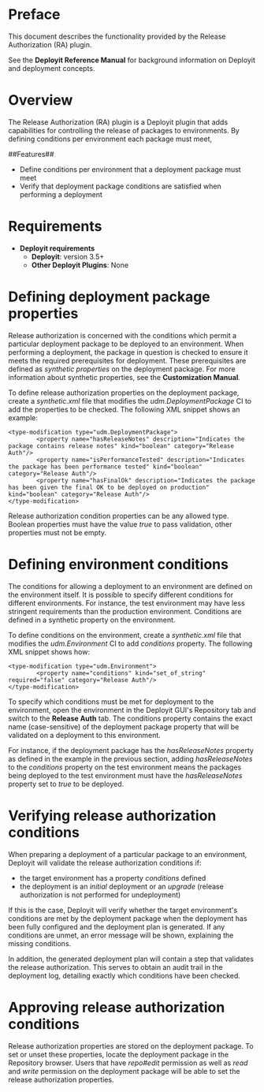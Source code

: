 # Preface #

This document describes the functionality provided by the Release Authorization (RA) plugin.

See the **Deployit Reference Manual** for background information on Deployit and deployment concepts.

# Overview #

The Release Authorization (RA) plugin is a Deployit plugin that adds capabilities for controlling the release of packages to environments. By defining conditions per environment each package must meet, 

##Features##

* Define conditions per environment that a deployment package must meet
* Verify that deployment package conditions are satisfied when performing a deployment

# Requirements #

* **Deployit requirements**
	* **Deployit**: version 3.5+
	* **Other Deployit Plugins**: None

# Defining deployment package properties #

Release authorization is concerned with the conditions which permit a particular deployment package to be deployed to an environment. When performing a deployment, the package in question is checked to ensure it meets the required prerequisites for deployment. These prerequisites are defined as _synthetic properties_ on the deployment package. For more information about synthetic properties, see the **Customization Manual**.

To define release authorization properties on the deployment package, create a _synthetic.xml_ file that modifies the _udm.DeploymentPackage_ CI to add the properties to be checked. The following XML snippet shows an example:

	<type-modification type="udm.DeploymentPackage">
	        <property name="hasReleaseNotes" description="Indicates the package contains release notes" kind="boolean" category="Release Auth"/>
	        <property name="isPerformanceTested" description="Indicates the package has been performance tested" kind="boolean" category="Release Auth"/>
	        <property name="hasFinalOk" description="Indicates the package has been given the final OK to be deployed on production" kind="boolean" category="Release Auth"/>
	</type-modification>

Release authorization condition properties can be any allowed type. Boolean properties must have the value _true_ to pass validation, other properties must not be empty.

# Defining environment conditions #

The conditions for allowing a deployment to an environment are defined on the environment itself. It is possible to specify different conditions for different environments. For instance, the test environment may have less stringent requirements than the production environment. Conditions are defined in a synthetic property on the environment.

To define conditions on the environment, create a _synthetic.xml_ file that modifies the _udm.Environment_ CI to add _conditions_ property. The following XML snippet shows how:

	<type-modification type="udm.Environment">
	        <property name="conditions" kind="set_of_string" required="false" category="Release Auth"/>
	</type-modification>

To specify which conditions must be met for deployment to the environment, open the environment in the Deployit GUI's Repository tab and switch to the **Release Auth** tab. The conditions property contains the exact name (case-sensitive) of the deployment package property that will be validated on a deployment to this environment.

For instance, if the deployment package has the _hasReleaseNotes_ property as defined in the example in the previous section, adding _hasReleaseNotes_ to the _conditions_ property on the test environment means the packages being deployed to the test environment must have the _hasReleaseNotes_ property set to _true_ to be deployed.

# Verifying release authorization conditions #

When preparing a deployment of a particular package to an environment, Deployit will validate the release authorization conditions if:

* the target environment has a property _conditions_ defined
* the deployment is an _initial_ deployment or an _upgrade_ (release authorization is not performed for undeployment)

If this is the case, Deployit will verify whether the target environment's conditions are met by the deployment package when the deployment has been fully configured and the deployment plan is generated. If any conditions are unmet, an error message will be shown, explaining the missing conditions.

In addition, the generated deployment plan will contain a step that validates the release authorization. This serves to obtain an audit trail in the deployment log, detailing exactly which conditions have been checked.

# Approving release authorization conditions #

Release authorization properties are stored on the deployment package. To set or unset these properties, locate the deployment package in the Repository browser. Users that have _repo#edit_ permission as well as _read_ and _write_ permission on the deployment package will be able to set the release authorization properties.
